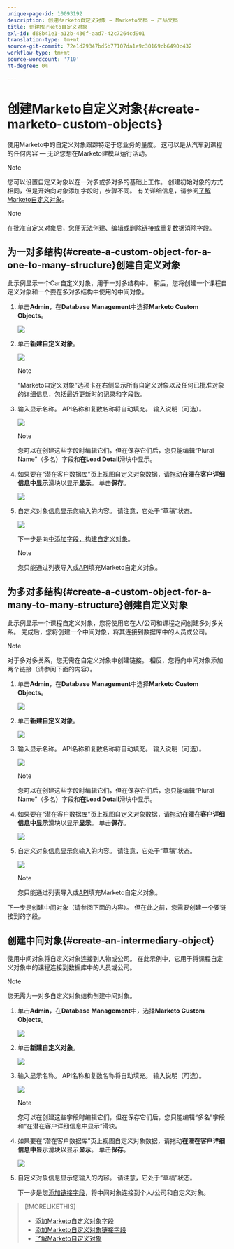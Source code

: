 ```yaml
---
unique-page-id: 10093192
description: 创建Marketo自定义对象 — Marketo文档 — 产品文档
title: 创建Marketo自定义对象
exl-id: d68b41e1-a12b-436f-aad7-42c7264cd901
translation-type: tm+mt
source-git-commit: 72e1d29347bd5b77107da1e9c30169cb6490c432
workflow-type: tm+mt
source-wordcount: '710'
ht-degree: 0%

---
```


# 创建Marketo自定义对象{#create-marketo-custom-objects}

使用Marketo中的自定义对象跟踪特定于您业务的量度。 这可以是从汽车到课程的任何内容 — 无论您想在Marketo建模以运行活动。

>[!NOTE]
>
>您可以设置自定义对象以在一对多或多对多的基础上工作。 创建初始对象的方式相同，但是开始向对象添加字段时，步骤不同。 有关详细信息，请参阅[了解Marketo自定义对象](/help/marketo/product-docs/administration/marketo-custom-objects/understanding-marketo-custom-objects.md)。

>[!NOTE]
>
>在批准自定义对象后，您便无法创建、编辑或删除链接或重复数据消除字段。

## 为一对多结构{#create-a-custom-object-for-a-one-to-many-structure}创建自定义对象

此示例显示一个Car自定义对象，用于一对多结构中。 稍后，您将创建一个课程自定义对象和一个要在多对多结构中使用的中间对象。

1. 单击&#x200B;**Admin**，在&#x200B;**Database Management**&#x200B;中选择&#x200B;**Marketo Custom Objects**。

   ![](assets/image2016-1-18-13-3a12-3a19.png)

1. 单击&#x200B;**新建自定义对象**。

   ![](assets/image2016-5-18-16-3a28-3a4.png)

   >[!NOTE]
   >
   >“Marketo自定义对象”选项卡在右侧显示所有自定义对象以及任何已批准对象的详细信息，包括最近更新时的记录和字段数。

1. 输入显示名称。 API名称和复数名称将自动填充。 输入说明（可选）。

   ![](assets/image2015-9-15-16-3a29-3a17.png)

   >[!NOTE]
   >
   >您可以在创建这些字段时编辑它们，但在保存它们后，您只能编辑“Plural Name”（多名）字段和&#x200B;**在Lead Detail**&#x200B;滑块中显示。

1. 如果要在“潜在客户数据库”页上视图自定义对象数据，请拖动&#x200B;**在潜在客户详细信息中显示**&#x200B;滑块以显示&#x200B;**显示**。 单击&#x200B;**保存**。

   ![](assets/image2015-9-15-16-3a32-3a2.png)

1. 自定义对象信息显示您输入的内容。 请注意，它处于“草稿”状态。

   ![](assets/image2015-9-15-16-3a38-3a22.png)

   下一步是向[中添加字段，构建自定义对象](/help/marketo/product-docs/administration/marketo-custom-objects/add-marketo-custom-object-fields.md)。

   >[!NOTE]
   >
   >您只能通过列表导入或[API](https://developers.marketo.com/documentation/rest/)填充Marketo自定义对象。

## 为多对多结构{#create-a-custom-object-for-a-many-to-many-structure}创建自定义对象

此示例显示一个课程自定义对象，您将使用它在人/公司和课程之间创建多对多关系。 完成后，您将创建一个中间对象，将其连接到数据库中的人员或公司。

>[!NOTE]
>
>对于多对多关系，您无需在自定义对象中创建链接。 相反，您将向中间对象添加两个链接（请参阅下面的内容）。

1. 单击&#x200B;**Admin**，在&#x200B;**Database Management**&#x200B;中选择&#x200B;**Marketo Custom Objects**。

   ![](assets/image2016-1-18-13-3a16-3a25.png)

1. 单击&#x200B;**新建自定义对象**。

   ![](assets/image2016-5-18-16-3a32-3a42.png)

1. 输入显示名称。 API名称和复数名称将自动填充。 输入说明（可选）。

   ![](assets/image2016-1-14-13-3a38-3a46.png)

   >[!NOTE]
   >
   >您可以在创建这些字段时编辑它们，但在保存它们后，您只能编辑“Plural Name”（多名）字段和&#x200B;**在Lead Detail**&#x200B;滑块中显示。

1. 如果要在“潜在客户数据库”页上视图自定义对象数据，请拖动&#x200B;**在潜在客户详细信息中显示**&#x200B;滑块以显示&#x200B;**显示**。 单击&#x200B;**保存**。

   ![](assets/image2016-1-14-13-3a42-3a56.png)

1. 自定义对象信息显示您输入的内容。 请注意，它处于“草稿”状态。

   ![](assets/image2016-1-18-8-3a38-3a58.png)

   >[!NOTE]
   >
   >您只能通过列表导入或[API](https://developers.marketo.com/documentation/rest/)填充Marketo自定义对象。

下一步是创建中间对象（请参阅下面的内容）。 但在此之前，您需要创建一个要链接到的字段。

## 创建中间对象{#create-an-intermediary-object}

使用中间对象将自定义对象连接到人物或公司。 在此示例中，它用于将课程自定义对象中的课程连接到数据库中的人员或公司。

>[!NOTE]
>
>您无需为一对多自定义对象结构创建中间对象。

1. 单击&#x200B;**Admin**，在&#x200B;**Database Management**&#x200B;中，选择&#x200B;**Marketo Custom Objects**。

   ![](assets/image2016-1-18-13-3a17-3a40.png)

1. 单击&#x200B;**新建自定义对象**。

   ![](assets/image2016-5-18-16-3a33-3a16.png)

1. 输入显示名称。 API名称和复数名称将自动填充。 输入说明（可选）。

   ![](assets/image2016-1-14-14-3a10-3a44.png)

   >[!NOTE]
   >
   >您可以在创建这些字段时编辑它们，但在保存它们后，您只能编辑“多名”字段和“在潜在客户详细信息中显示”滑块。

1. 如果要在“潜在客户数据库”页上视图自定义对象数据，请拖动&#x200B;**在潜在客户详细信息中显示**&#x200B;滑块以显示&#x200B;**显示**。 单击&#x200B;**保存**。

   ![](assets/image2016-1-14-14-3a12-3a49.png)

1. 自定义对象信息显示您输入的内容。 请注意，它处于“草稿”状态。

   下一步是您[添加链接字段](/help/marketo/product-docs/administration/marketo-custom-objects/add-marketo-custom-object-link-fields.md)，将中间对象连接到个人/公司和自定义对象。

>[!MORELIKETHIS]
>
>* [添加Marketo自定义对象字段](/help/marketo/product-docs/administration/marketo-custom-objects/add-marketo-custom-object-fields.md)
>* [添加Marketo自定义对象链接字段](/help/marketo/product-docs/administration/marketo-custom-objects/add-marketo-custom-object-link-fields.md)
>* [了解Marketo自定义对象](/help/marketo/product-docs/administration/marketo-custom-objects/understanding-marketo-custom-objects.md)


